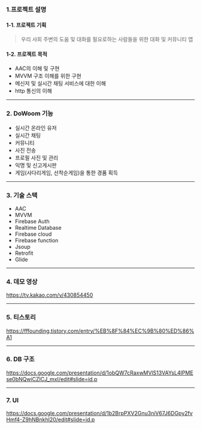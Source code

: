 ### 1.프로젝트 설명

#### 1-1. 프로젝트 기획
> 우리 사회 주변의 도움 및 대화를 필요로하는 사람들을 위한 대화 및 커뮤니티 앱 

#### 1-2. 프로젝트 목적
* AAC의 이해 및 구현
* MVVM 구조 이해를 위한 구현
* 메신저 및 실시간 채팅 서비스에 대한 이해
* http 통신의 이해

---

### 2. DoWoom 기능
* 실시간 온라인 유저
* 실시간 채팅
* 커뮤니티
* 사진 전송
* 프로필 사진 및 관리
* 익명 및 신고게시판
* 게임(사다리게임, 선착순게임)을 통한 경품 획득

---

### 3. 기술 스택

* AAC
* MVVM
* Firebase Auth
* Realtime Database
* Firebase cloud
* Firebase function
* Jsoup
* Retrofit
* Glide


---


### 4. 데모 영상

<a>https://tv.kakao.com/v/430854450</a>


---

### 5. 티스토리

<a>https://fffounding.tistory.com/entry/%EB%8F%84%EC%9B%80%ED%86%A1</a>


---

### 6. DB 구조

<a>https://docs.google.com/presentation/d/1obQW7cRaxwMVlS13VAYsL4IPMEse0bNQwiCZICJ_mxI/edit#slide=id.p</a>


---

### 7. UI

<a>https://docs.google.com/presentation/d/1b2BrpPXV2Gnu3niV67J6DGpy2fvHmf4-Z9hNBnkhI20/edit#slide=id.p</a>

